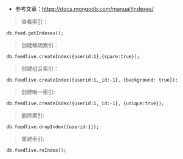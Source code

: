 - 参考文章：https://docs.mongodb.com/manual/indexes/

> 查看索引：
```
db.feed.getIndexes();
```
> 创建稀疏索引：
```
db.feedlive.createIndex({userid:1},{spare:true});
```
> 创建组合索引：
```
db.feedlive.createIndex({userid:1,_id:-1}, {background: true});
```
> 创建唯一索引:
```
db.feedlive.createIndex({userid:1,_id:-1}, {unique:true});
```
> 删除索引:
```
db.feedlive.dropIndex({userid:1});
```
> 重建索引:
```
db.feedlive.reIndex();
```
